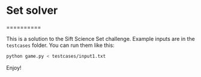 # Set solver
==========

This is a solution to the Sift Science Set challenge. Example inputs are in the `testcases` folder. You can run them like this:

```sh
python game.py < testcases/input1.txt
```

Enjoy!

